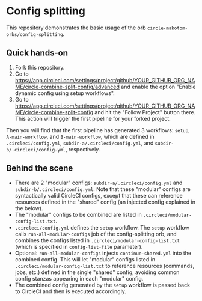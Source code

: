 # Config splitting

This repository demonstrates the basic usage of the orb `circle-makotom-orbs/config-splitting`.

## Quick hands-on

1.  Fork this repository.
2.  Go to https://app.circleci.com/settings/project/github/YOUR_GITHUB_ORG_NAME/circle-combine-split-config/advanced and enable the option "Enable dynamic config using setup workflows".
3.  Go to https://app.circleci.com/settings/project/github/YOUR_GITHUB_ORG_NAME/circle-combine-split-config and hit the "Follow Project" button there.
    This action will trigger the first pipeline for your forked project.

Then you will find that the first pipeline has generated 3 workflows: `setup`, `A-main-workflow`, and `B-main-workflow`, which are defined in `.circleci/config.yml`, `subdir-a/.circleci/config.yml`, and `subdir-b/.circleci/config.yml`, respectively.

## Behind the scene

- There are 2 "modular" configs: `subdir-a/.circleci/config.yml` and `subdir-b/.circleci/config.yml`. Note that these "modular" configs are syntactically valid CircleCI configs, except that these can reference resources defined in the "shared" config (an injected config explained in the below).
- The "modular" configs to be combined are listed in `.circleci/modular-config-list.txt`.
- `.circleci/config.yml` defines the `setup` workflow. The `setup` workflow calls `run-all-modular-configs` job of the config-splitting orb, and combines the configs listed in `.circleci/modular-config-list.txt` (which is specified in `config-list-file` parameter).
- Optional: `run-all-modular-configs` injects `continue-shared.yml` into the combined config. This will let "modular" configs listed in `.circleci/modular-config-list.txt` to reference resources (commands, jobs, etc.) defined in the single "shared" config, avoiding common config stanzas appearing in each "modular" config.
- The combined config generated by the `setup` workflow is passed back to CircleCI and then is executed accordingly.
